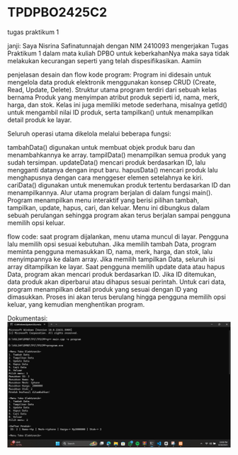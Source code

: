 # TPDPBO2425C2
tugas praktikum 1

janji: Saya Nisrina Safinatunnajah dengan NIM 2410093 mengerjakan Tugas Praktikum 1 dalam mata kuliah DPBO untuk keberkahanNya maka saya tidak melakukan kecurangan seperti yang telah dispesifikasikan. Aamiin

penjelasan desain dan flow kode program: Program ini didesain untuk mengelola data produk elektronik menggunakan konsep CRUD (Create, Read, Update, Delete). Struktur utama program terdiri dari sebuah kelas bernama Produk yang menyimpan atribut produk seperti id, nama, merk, harga, dan stok. Kelas ini juga memiliki metode sederhana, misalnya getId() untuk mengambil nilai ID produk, serta tampilkan() untuk menampilkan detail produk ke layar.

Seluruh operasi utama dikelola melalui beberapa fungsi:

tambahData() digunakan untuk membuat objek produk baru dan menambahkannya ke array.
tampilData() menampilkan semua produk yang sudah tersimpan.
updateData() mencari produk berdasarkan ID, lalu mengganti datanya dengan input baru.
hapusData() mencari produk lalu menghapusnya dengan cara menggeser elemen setelahnya ke kiri.
cariData() digunakan untuk menemukan produk tertentu berdasarkan ID dan menampilkannya.
Alur utama program berjalan di dalam fungsi main(). Program menampilkan menu interaktif yang berisi pilihan tambah, tampilkan, update, hapus, cari, dan keluar. Menu ini dibungkus dalam sebuah perulangan sehingga program akan terus berjalan sampai pengguna memilih opsi keluar.

flow code: saat program dijalankan, menu utama muncul di layar. Pengguna lalu memilih opsi sesuai kebutuhan. Jika memilih tambah Data, program meminta pengguna memasukkan ID, nama, merk, harga, dan stok, lalu menyimpannya ke dalam array. Jika memilih tampilkan Data, seluruh isi array ditampilkan ke layar. Saat pengguna memilih update data atau hapus Data, program akan mencari produk berdasarkan ID. Jika ID ditemukan, data produk akan diperbarui atau dihapus sesuai perintah. Untuk cari data, program menampilkan detail produk yang sesuai dengan ID yang dimasukkan. Proses ini akan terus berulang hingga pengguna memilih opsi keluar, yang kemudian menghentikan program.

Dokumentasi:
![Dokumentasi CPP](dokumentasi/CPP.png)




